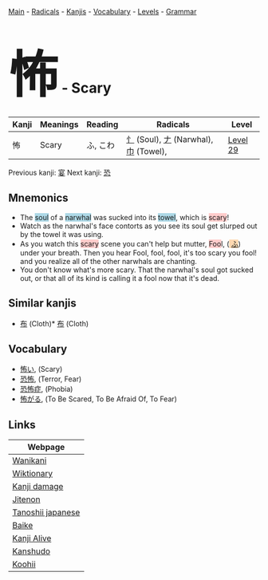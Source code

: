 <style> bigfont {font-size: 100px}</style>
[Main](../index.md) -
[Radicals](../radicals.md) -
[Kanjis](../kanjis.md) -
[Vocabulary](../vocabulary.md) -
[Levels](../levels.md) -
[Grammar](../grammar.md)
# <bigfont> 怖</bigfont> - Scary 

| Kanji | Meanings | Reading | Radicals | Level |
| --- | --- | --- | --- | --- |
| 怖 | Scary | ふ, こわ | [忄](../radicals/忄.md) (Soul), [ナ](../radicals/ナ.md) (Narwhal), [巾](../radicals/巾.md) (Towel),  | [Level 29](../levels/wk_level29.md) |

Previous kanji: [宴](宴.md) Next kanji: [恐](恐.md) 

## Mnemonics
 * The <span style="background-color:#ADD8E6"> soul</span> of a <span style="background-color:#ADD8E6"> narwhal</span> was sucked into its <span style="background-color:#ADD8E6"> towel</span>, which is <span style="background-color:#ffcccb"> scary</span>!
* Watch as the narwhal's face contorts as you see its soul get slurped out by the towel it was using.
* As you watch this <span style="background-color:#ffcccb"> scary</span> scene you can't help but mutter, <span style="background-color:#ffcccb"> Foo</span>l, (<span style="background-color:#fed8b1"> [ふ](https://jisho.org/search/ふ)</span>) under your breath. Then you hear Fool, fool, fool, it's too scary you fool! and you realize all of the other narwhals are chanting.
* You don't know what's more scary. That the narwhal's soul got sucked out, or that all of its kind is calling it a fool now that it's dead.


## Similar kanjis
 * [布](布.md) (Cloth)* [布](布.md) (Cloth)


## Vocabulary
 * [怖い](../vocabulary/怖.md), (Scary)
* [恐怖](../vocabulary/怖.md), (Terror, Fear)
* [恐怖症](../vocabulary/怖.md), (Phobia)
* [怖がる](../vocabulary/怖.md), (To Be Scared, To Be Afraid Of, To Fear)



## Links 

| Webpage |
| --- |
| [Wanikani          ](https://www.wanikani.com/kanji/怖) |
| [Wiktionary        ](https://en.wiktionary.org/wiki/怖) |
| [Kanji damage      ](http://www.kanjidamage.com/kanji/search?utf8=✓&q=怖) |
| [Jitenon           ](https://jitenon.com/kanji/怖) |
| [Tanoshii japanese ](https://www.tanoshiijapanese.com/dictionary/kanji.cfm?k=怖) |
| [Baike             ](https://baike.baidu.com/item/怖) |
| [Kanji Alive       ](https://app.kanjialive.com/怖) |
| [Kanshudo          ](https://www.kanshudo.com/searchmn?q=怖) |
| [Koohii            ](https://kanji.koohii.com/study/kanji/怖) |
